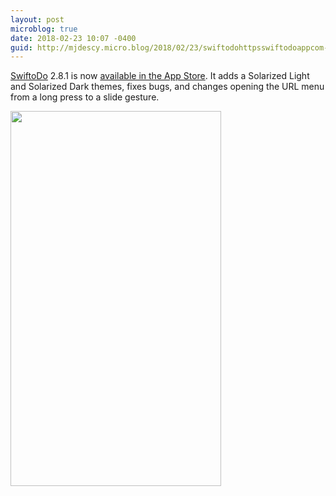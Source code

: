 ```yaml
---
layout: post
microblog: true
date: 2018-02-23 10:07 -0400
guid: http://mjdescy.micro.blog/2018/02/23/swiftodohttpsswiftodoappcom-is-now.html
---
```

[SwiftoDo](https://swiftodoapp.com) 2.8.1 is now [available in the App Store](https://itunes.apple.com/us/app/swiftodo-task-list-for-todo.txt/id1073798440?ls=1&mt=8). It adds a Solarized Light and Solarized Dark themes, fixes bugs, and changes opening the URL menu from a long press to a slide gesture. 

<img src="http://mjdescy.micro.blog/uploads/2018/ed7fb344be.jpg" width="337" height="600" />
